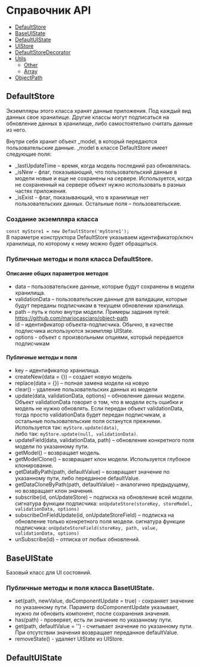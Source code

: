 # Справочник API

- [DefaultStore](#defaultstore)
- [BaseUIState](#baseuistate)
- [DefaultUIState](#defaultuistate)
- [UIStore](#UIStore)
- [DefaultStoreDecorator](#defaultstoredecorator)
- [Utils](#utils)
  - [Other](#other)
  - [Array](#array)
- [ObjectPath](#objectpath)
  
## DefaultStore
Экземпляры этого класса хранят данные приложения. Под каждый вид данных свое хранилище. Другие классы могут подписаться на обновление данных в хранилище, либо самостоятельно считать данные из него.

Внутри себя хранит объект _model, в который передаются пользовательские данные.
_model в классе DefaultStore имеет следующие поля:
* _lastUpdateTime – время, когда модель последний раз обновлялась. 
* _isNew - флаг, показывающий, что пользовательский данные в модели новые и еще не сохранены на сервере. Используется, когда не сохраненный на сервере объект нужно использовать в разных частях приложения.
* _isExist - флаг, показывающий, что в хранилище нет пользовательских данных. 
Остальные поля – пользовательские.

### Создание экземпляра класса
```const myStore1 = new DefaultStore('myStore1');```  
В параметре конструктора DefaultStore указываем идентификатор/ключ хранилища, по которому к нему можно будет обращаться.

### Публичные методы и поля класса DefaultStore.
#### Описание общих параметров методов
* data – пользовательские данные, которые будут сохранены в модели хранилища.
* validationData – пользовательские данные для валидации, которые будут переданы подписчикам в текущем обновлении хранилища.
* path – путь к полю внутри модели. Примеры задания путей: https://github.com/mariocasciaro/object-path
* id – идентификатор объекта-подписчика. Обычно, в качестве подписчика используются экземпляр UIState.
* options - объект с произвольными опциями, который передается подписчикам

#### Публичные методы и поля
* key – идентификатор хранилища.
* createNew(data = {}) – создает новую модель
* replace(data = {}) – полная замена модели на новую 
* clear() - удаление пользовательских данных из модели
* update(data, validationData, options) – обновление данных модели. Объект validationData говорит о том, что в модели есть ошибки и модель не нужно обновлять. Если передан объект validationData, тогда просто validationData будет передан подписчикам, а остальные пользовательские поля останутся прежними.  
Используется так: ```myStore.update(data)```,   
либо так: ```myStore.update(null, validationData)```.
* updateField(data, validationData, path) – обновление конкретного поля модели по указанному пути.
* getModel() – возвращает модель.
* getModelClone() – возвращает клон модели. Используется глубокое клонирование.
* getDataByPath(path, defaultValue) – возвращает значение по указанному пути, либо переданное defaultValue. 
* getDataCloneByPath(path, defaultValue) – аналогично предыдущему, но возвращает клон значения.
* subscribe(id, onUpdateStore) – подписка на обновление всей модели.  
сигнатура функции подписчика: ```onUpdateStore(storeKey, storeModel, validationData, options)``` 
* subscribeOnFieldUpdate(id, onUpdateStoreField) – подписка на обновление только конкретного поля модели.
сигнатура функции подписчика: ```onUpdateStoreField(storeKey, path, value, validationData, options)``` 
* unSubscribe(id) – отписка от любых обновлений.


## BaseUIState
Базовый класс для UI состояний.
### Публичные методы и поля класса BasetUIState.

* set(path, newValue, doComponentUpdate = true) - сохраняет значение по указанному пути. Параметр doComponentUpdate указывает, нужно ли обновить компонент, после сохранения значения.
* has(path) - проверяет, есть ли значение по указанному пути. 
* get(path, defaultValue = '') - считывает значение по указанному пути. При отсутствии значения возвращает переданное defaultValue.
* removeState() - удаляет UIState из UIStore.

## DefaultUIState




